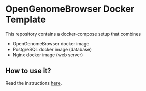# OpenGenomeBrowser Docker Template

This repository contains a docker-compose setup that combines

- OpenGenomeBrowser docker image
- PostgreSQL docker image (database)
- Nginx docker image (web server)

## How to use it?

Read the instructions [here](https://opengenomebrowser.github.io/installation.html).
